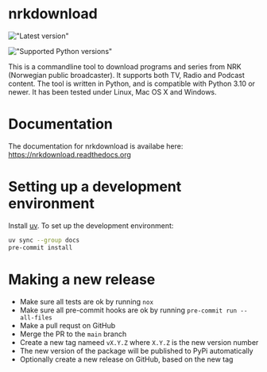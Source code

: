 # nrkdownload

!["Latest version"](https://img.shields.io/github/v/release/marhoy/nrk-download?include_prereleases)

!["Supported Python versions"](https://img.shields.io/pypi/pyversions/nrkdownload)

This is a commandline tool to download programs and series from NRK (Norwegian public
broadcaster). It supports both TV, Radio and Podcast content. The tool is written in
Python, and is compatible with Python 3.10 or newer. It has been tested under Linux, Mac
OS X and Windows.

# Documentation

The documentation for nrkdownload is availabe here: https://nrkdownload.readthedocs.org

# Setting up a development environment

Install [uv](https://docs.astral.sh/uv/). To set up the development environment:

```bash
uv sync --group docs
pre-commit install
```

# Making a new release

- Make sure all tests are ok by running `nox`
- Make sure all pre-commit hooks are ok by running `pre-commit run --all-files`
- Make a pull requst on GitHub
- Merge the PR to the `main` branch
- Create a new tag nameed `vX.Y.Z` where `X.Y.Z` is the new version number
- The new version of the package will be published to PyPi automatically
- Optionally create a new release on GitHub, based on the new tag

